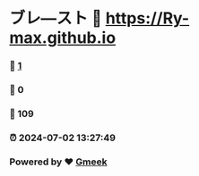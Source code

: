 # ブレ―スト :link: https://Ry-max.github.io 
### :page_facing_up: [1](https://Ry-max.github.io/tag.html) 
### :speech_balloon: 0 
### :hibiscus: 109 
### :alarm_clock: 2024-07-02 13:27:49 
### Powered by :heart: [Gmeek](https://github.com/Meekdai/Gmeek)

